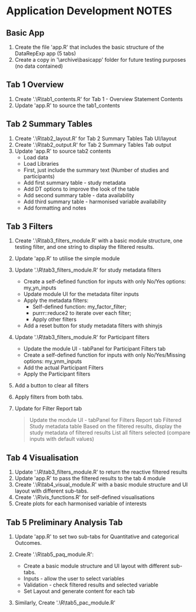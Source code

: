 # Application Development NOTES

## Basic App

1. Create the file 'app.R' that includes the basic structure of the DataRepExp app (5 tabs)
2. Create a copy in '\archive\basicapp' folder for future testing purposes (no data contained)

## Tab 1 Overview
1. Create '.\R\tab1_contents.R' for Tab 1 - Overview Statement Contents
2. Update 'app.R' to source the tab1_contents

## Tab 2 Summary Tables 
1. Create '.\R\tab2_layout.R' for Tab 2 Summary Tables Tab UI/layout
2. Create '.\R\tab2_output.R' for Tab 2 Summary Tables Tab output
3. Update 'app.R' to source tab2 contents
    - Load data
    - Load Libraries
    - First, just include the summary text (Number of studies and participants)
    - Add first summary table - study metadata
    - Add DT options to improve the look of the table
    - Add second summary table - data availability
    - Add third summary table - harmonised variable availability
    - Add formatting and notes
    

## Tab 3 Filters

1. Create '.\R\tab3_filters_module.R' with a basic module structure, one testing filter, and one string to display the filtered results.
2. Update 'app.R' to utilise the simple module
3. Update '.\R\tab3_filters_module.R' for study metadata filters
    - Create a self-defined function for inputs with only No/Yes options: my_yn_inputs
    - Update module UI for the metadata filter inputs
    - Apply the metadata filters:
      - Self-defined function: my_factor_filter; 
      - purrr::reduce2 to iterate over each filter;
      - Apply other filters
    - Add a reset button for study metadata filters with shinyjs
    
4. Update '.\R\tab3_filters_module.R' for Participant filters   
    - Update the module UI - tabPanel for Participant Filters tab
    - Create a self-defined function for inputs with only No/Yes/Missing options: my_ynm_inputs
    - Add the actual Participant Filters
    - Apply the Participant filters

5. Add a button to clear all filters
6. Apply filters from both tabs. 
7. Update for Filter Report tab
    > Update the module UI - tabPanel for Filters Report tab
    > Filtered Study metadata table
      > Based on the filtered results, display the study metadata of filtered results
      > List all filters selected (compare inputs with default values)


## Tab 4 Visualisation

1. Update '.\R\tab3_filters_module.R' to return the reactive filtered results
2. Update 'app.R' to pass the filtered results to the tab 4 module
3. Create '.\R\tab4_visual_module.R' with a basic module structure and UI layout with different sub-tabs.
4. Create '.\R\vis_functions.R' for self-defined visualisations
5. Create plots for each harmonised variable of interests 

## Tab 5 Preliminary Analysis Tab

1. Update 'app.R' to set two sub-tabs for Quantitative and categorical Outcomes.
2. Create '.\R\tab5_paq_module.R':
    - Create a basic module structure and UI layout with different sub-tabs.
    - Inputs - allow the user to select variables
    - Validation - check filtered results and selected variable
    - Set Layout and generate content for each tab
    
3. Similarly, Create '.\R\tab5_pac_module.R'

    


